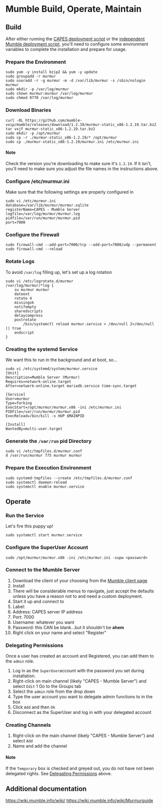 # Mumble Build, Operate, Maintain

## Build
After either running the [CAPES deployment script](../deploy_capes.sh) or the [independent Mumble deployment script](deploy_mumble.sh), you'll need to configure some environment variables to complete the installation and prepare for usage.

### Prepare the Environment
```
sudo yum -y install bzip2 && yum -y update
sudo groupadd -r murmur
sudo useradd -r -g murmur -m -d /var/lib/murmur -s /sbin/nologin murmur
sudo mkdir -p /var/log/murmur
sudo chown murmur:murmur /var/log/murmur
sudo chmod 0770 /var/log/murmur
```

### Download Binaries
```
curl -OL https://github.com/mumble-voip/mumble/releases/download/1.2.19/murmur-static_x86-1.2.19.tar.bz2
tar vxjf murmur-static_x86-1.2.19.tar.bz2
sudo mkdir -p /opt/murmur
sudo cp -r ./murmur-static_x86-1.2.19/* /opt/murmur
sudo cp ./murmur-static_x86-1.2.19/murmur.ini /etc/murmur.ini
```
#### Note
Check the version you're downloading to make sure it's `1.2.19`. If it isn't, you'll need to make sure you adjust the file names in the instructions above.

### Configure /etc/murmur.ini
Make sure that the following settings are properly configured in
```
sudo vi /etc/murmur.ini
database=/var/lib/murmur/murmur.sqlite
registerName=CAPES - Mumble Server
logfile=/var/log/murmur/murmur.log
pidfile=/var/run/murmur/murmur.pid
port=7000
```

### Configure the Firewall
```
sudo firewall-cmd --add-port=7000/tcp --add-port=7000/udp --permanent
sudo firewall-cmd --reload
```

### Rotate Logs
To avoid `/var/log` filling up, let's set up a log rotation
```
sudo vi /etc/logrotate.d/murmur
/var/log/murmur/*log {
    su murmur murmur
    dateext
    rotate 4
    missingok
    notifempty
    sharedscripts
    delaycompress
    postrotate
        /bin/systemctl reload murmur.service > /dev/null 2>/dev/null || true
    endscript
}
```

### Creating the systemd Service
We want this to run in the background and at boot, so...
```
sudo vi /etc/systemd/system/murmur.service
[Unit]
Description=Mumble Server (Murmur)
Requires=network-online.target
After=network-online.target mariadb.service time-sync.target

[Service]
User=murmur
Type=forking
ExecStart=/opt/murmur/murmur.x86 -ini /etc/murmur.ini
PIDFile=/var/run/murmur/murmur.pid
ExecReload=/bin/kill -s HUP $MAINPID

[Install]
WantedBy=multi-user.target
```
### Generate the `/var/run` pid Directory
```
sudo vi /etc/tmpfiles.d/murmur.conf
d /var/run/murmur 775 murmur murmur
```

### Prepare the Execution Environment
```
sudo systemd-tmpfiles --create /etc/tmpfiles.d/murmur.conf
sudo systemctl daemon-reload
sudo systemctl enable murmur.service
```

## Operate
### Run the Service
Let's fire this puppy up!
```
sudo systemctl start murmur.service
```

### Configure the SuperUser Account
```
sudo /opt/murmur/murmur.x86 -ini /etc/murmur.ini -supw <password>
```

### Connect to the Mumble Server
1. Download the client of your choosing from the [Mumble client page](https://www.mumble.com/mumble-download.php)
1. Install
1. There will be considerable menus to navigate, just accept the defaults unless you have a reason not to and need a custom deployment.
1. Start it up and connect to
  1. Label: <unimportant>
  1. Address: CAPES server IP address
  1. Port: 7000
  1. Username: whatever you want
  1. Password: this CAN be blank...but it shouldn't be **ahem**
1. Right click on your name and select "Register"

### Delegating Permissions
Once a user has created an account and Registered, you can add them to the `admin` role.

1. Log in as the `SuperUser`account with the password you set during installation.
1. Right-click on main channel (likely "CAPES - Mumble Server") and select `Edit`
1 Go to the Groups tab
1. Select the `admin` role from the drop down
1. Type the user account you want to delegate admin functions to in the box
1. Click `Add` and then `Ok`
1. Disconnect as the SuperUser and log in with your delegated account

### Creating Channels
1. Right-click on the main channel (likely "CAPES - Mumble Server") and select `Add`
1. Name and add the channel

#### Note
If the `Temporary` box is checked and greyed out, you do not have not been delegated rights. See [Delegating Permissions](#delegating-permissions) above.

## Additional documentation  
https://wiki.mumble.info/wiki/
https://wiki.mumble.info/wiki/Murmurguide
